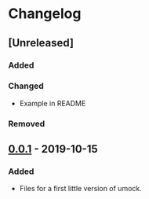 # Changelog

## [Unreleased]
### Added
### Changed
- Example in README
### Removed

## [0.0.1] - 2019-10-15
### Added
- Files for a first little version of umock.

[0.0.1]: https://github.com/xsteadfastx/umock/releases/tag/v0.0.1
